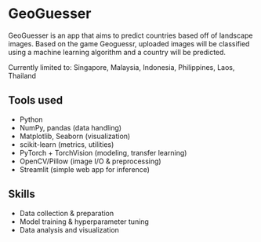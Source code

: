# GeoGuesser

GeoGuesser is an app that aims to predict countries based off of landscape images. Based on the game Geoguessr, uploaded images will be classified using a machine learning algorithm and a country will be predicted. 

Currently limited to: Singapore, Malaysia, Indonesia, Philippines, Laos, Thailand

## Tools used
- Python 
- NumPy, pandas (data handling)
- Matplotlib, Seaborn (visualization)
- scikit-learn (metrics, utilities)
- PyTorch + TorchVision (modeling, transfer learning)
- OpenCV/Pillow (image I/O & preprocessing)
- Streamlit (simple web app for inference)

## Skills
- Data collection & preparation
- Model training & hyperparameter tuning
- Data analysis and visualization


